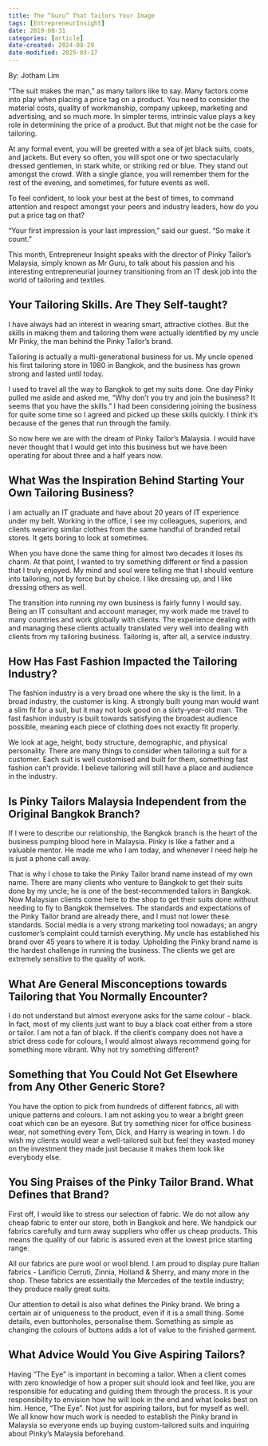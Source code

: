 ```yaml
---
title: The “Guru” That Tailors Your Image
tags: [EntrepreneurInsight]
date: 2019-08-31
categories: [article]
date-created: 2024-08-29
date-modified: 2025-03-17
---
```


By: Jotham Lim

“The suit makes the man,” as many tailors like to say. Many factors come into play when placing a price tag on a product. You need to consider the material costs, quality of workmanship, company upkeep, marketing and advertising, and so much more. In simpler terms, intrinsic value plays a key role in determining the price of a product. But that might not be the case for tailoring.

At any formal event, you will be greeted with a sea of jet black suits, coats, and jackets. But every so often, you will spot one or two spectacularly dressed gentlemen, in stark white, or striking red or blue. They stand out amongst the crowd. With a single glance, you will remember them for the rest of the evening, and sometimes, for future events as well.

To feel confident, to look your best at the best of times, to command attention and respect amongst your peers and industry leaders, how do you put a price tag on that?

“Your first impression is your last impression,” said our guest. “So make it count.”

This month, Entrepreneur Insight speaks with the director of Pinky Tailor’s Malaysia, simply known as Mr Guru, to talk about his passion and his interesting entrepreneurial journey transitioning from an IT desk job into the world of tailoring and textiles.

## Your Tailoring Skills. Are They Self-taught?

I have always had an interest in wearing smart, attractive clothes. But the skills in making them and tailoring them were actually identified by my uncle Mr Pinky, the man behind the Pinky Tailor’s brand.

Tailoring is actually a multi-generational business for us. My uncle opened his first tailoring store in 1980 in Bangkok, and the business has grown strong and lasted until today.

I used to travel all the way to Bangkok to get my suits done. One day Pinky pulled me aside and asked me, “Why don’t you try and join the business? It seems that you have the skills.” I had been considering joining the business for quite some time so I agreed and picked up these skills quickly. I think it’s because of the genes that run through the family.

So now here we are with the dream of Pinky Tailor’s Malaysia. I would have never thought that I would get into this business but we have been operating for about three and a half years now.

## What Was the Inspiration Behind Starting Your Own Tailoring Business?

I am actually an IT graduate and have about 20 years of IT experience under my belt. Working in the office, I see my colleagues, superiors, and clients wearing similar clothes from the same handful of branded retail stores. It gets boring to look at sometimes.

When you have done the same thing for almost two decades it loses its charm. At that point, I wanted to try something different or find a passion that I truly enjoyed. My mind and soul were telling me that I should venture into tailoring, not by force but by choice. I like dressing up, and I like dressing others as well.

The transition into running my own business is fairly funny I would say. Being an IT consultant and account manager, my work made me travel to many countries and work globally with clients. The experience dealing with and managing these clients actually translated very well into dealing with clients from my tailoring business. Tailoring is, after all, a service industry.

## How Has Fast Fashion Impacted the Tailoring Industry?

The fashion industry is a very broad one where the sky is the limit. In a broad industry, the customer is king. A strongly built young man would want a slim fit for a suit, but it may not look good on a sixty-year-old man. The fast fashion industry is built towards satisfying the broadest audience possible, meaning each piece of clothing does not exactly fit properly.

We look at age, height, body structure, demographic, and physical personality. There are many things to consider when tailoring a suit for a customer. Each suit is well customised and built for them, something fast fashion can’t provide. I believe tailoring will still have a place and audience in the industry.

## Is Pinky Tailors Malaysia Independent from the Original Bangkok Branch?

If I were to describe our relationship, the Bangkok branch is the heart of the business pumping blood here in Malaysia. Pinky is like a father and a valuable mentor. He made me who I am today, and whenever I need help he is just a phone call away.

That is why I chose to take the Pinky Tailor brand name instead of my own name. There are many clients who venture to Bangkok to get their suits done by my uncle; he is one of the best-recommended tailors in Bangkok. Now Malaysian clients come here to the shop to get their suits done without needing to fly to Bangkok themselves. The standards and expectations of the Pinky Tailor brand are already there, and I must not lower these standards. Social media is a very strong marketing tool nowadays; an angry customer’s complaint could tarnish everything. My uncle has established his brand over 45 years to where it is today. Upholding the Pinky brand name is the hardest challenge in running the business. The clients we get are extremely sensitive to the quality of work.

## What Are General Misconceptions towards Tailoring that You Normally Encounter?

I do not understand but almost everyone asks for the same colour - black. In fact, most of my clients just want to buy a black coat either from a store or tailor. I am not a fan of black. If the client’s company does not have a strict dress code for colours, I would almost always recommend going for something more vibrant. Why not try something different?

## Something that You Could Not Get Elsewhere from Any Other Generic Store?

You have the option to pick from hundreds of different fabrics, all with unique patterns and colours. I am not asking you to wear a bright green coat which can be an eyesore. But try something nicer for office business wear, not something every Tom, Dick, and Harry is wearing in town.
I do wish my clients would wear a well-tailored suit but feel they wasted money on the investment they made just because it makes them look like everybody else.

## You Sing Praises of the Pinky Tailor Brand. What Defines that Brand?

First off, I would like to stress our selection of fabric. We do not allow any cheap fabric to enter our store, both in Bangkok and here. We handpick our fabrics carefully and turn away suppliers who offer us cheap products. This means the quality of our fabric is assured even at the lowest price starting range.

All our fabrics are pure wool or wool blend. I am proud to display pure Italian fabrics - Lanificio Cerruti, Zinnia, Holland & Sherry, and many more in the shop. These fabrics are essentially the Mercedes of the textile industry; they produce really great suits.

Our attention to detail is also what defines the Pinky brand. We bring a certain air of uniqueness to the product, even if it is a small thing. Some details, even buttonholes, personalise them. Something as simple as changing the colours of buttons adds a lot of value to the finished garment.

## What Advice Would You Give Aspiring Tailors?

Having “The Eye” is important in becoming a tailor. When a client comes with zero knowledge of how a proper suit should look and feel like, you are responsible for educating and guiding them through the process. It is your responsibility to envision how he will look in the end and what looks best on him. Hence, “The Eye”. Not just for aspiring tailors, but for myself as well. We all know how much work is needed to establish the Pinky brand in Malaysia so everyone ends up buying custom-tailored suits and inquiring about Pinky’s Malaysia beforehand.
